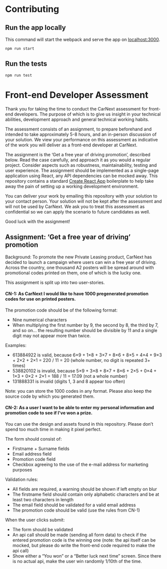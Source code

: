 # Contributing

## Run the app locally

This command will start the webpack and serve the app on [localhost:3000](http://localhost:3000/).

```
npm run start
```

## Run the tests

```
npm run test
```

# Front-end Developer Assessment

Thank you for taking the time to conduct the CarNext assessment for front-end developers. The purpose of which is to give us insight in your technical abilities, development approach and general technical working habits.

The assessment consists of an assignment, to prepare beforehand and intended to take approximately 5-8 hours, and an in-person discussion of your solution. We view your performance on this assessment as indicative of the work you will deliver as a front-end developer at CarNext.

The assignment is the ‘Get a free year of driving promotion’, described below. Read the case carefully, and approach it as you would a regular project. Consider aspects such as robustness, maintainability, testing and user experience. The assignment should be implemented as a single-page application using React, any API dependencies can be mocked away.
This repository contains a standard [Create React App](https://facebook.github.io/create-react-app/) boilerplate to help take away the pain of setting up a working development environment.

You can deliver your work by emailing this repository with your solution to your contact person. Your solution will not be kept after the assessment and will not be used by CarNext. We ask you to treat this assessment as confidential so we can apply the scenario to future candidates as well.

Good luck with the assignment!

## Assignment: ‘Get a free year of driving’ promotion

Background: To promote the new Private Leasing product, CarNext has decided to launch a campaign where users can win a free year of driving. Across the country, one thousand A2 posters will be spread around with promotional codes printed on them, one of which is the lucky one.

This assignment is split up into two user-stories.

#### CN-1: As CarNext I would like to have 1000 pregenerated promotion codes for use on printed posters.

The promotion code should be of the following format:

- Nine numerical characters
- When multiplying the first number by 9, the second by 8, the third by 7, and so on... the resulting number should be divisible by 11 and a single digit may not appear more than twice.

Examples:

- 613884922 is valid, because 6&times;9 + 1&times;8 + 3&times;7 + 8&times;6 + 8&times;5 + 4&times;4 + 9&times;3 + 2&times;2 + 2&times;1 = 220 / 11 = 20 (whole number, no digit is repeated 3+ times)
- 538820102 is invalid, because 5&times;9 + 3&times;8 + 8&times;7 + 8&times;6 + 2&times;5 + 0&times;4 + 1&times;3 + 0&times;2 + 2&times;1 = 188 / 11 = 17.09 (not a whole number)
- 131888331 is invalid (digits 1, 3 and 8 appear too often)

Note: you can store the 1000 codes in any format. Please also keep the source code by which you generated them.

#### CN-2: As a user I want to be able to enter my personal information and promotion code to see if I've won a prize.

You can use the design and assets found in this repository. Please don’t spend too much time in making it pixel perfect.

The form should consist of:

- Firstname + Surname fields
- Email address field
- Promotion code field
- Checkbox agreeing to the use of the e-mail address for marketing purposes

Validation rules:

- All fields are required, a warning should be shown if left empty on blur
- The firstname field should contain only alphabetic characters and be at least two characters in length
- The email field should be validated for a valid email address
- The promotion code should be valid (use the rules from CN-1)

When the user clicks submit:

- The form should be validated
- An api call should be made (sending all form data) to check if the entered promotion code is the winning one (note: the api itself can be mocked, but please do write the front-end code required to make the api call)
- Show either a “You won” or a “Better luck next time” screen. Since there is no actual api, make the user win randomly 1/10th of the time.
